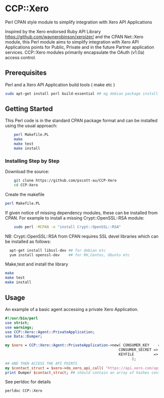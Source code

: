 # CCP::Xero
Perl CPAN style module to simplify integration with Xero API Applications

Inspired by the Xero endorsed Ruby API Library https://github.com/waynerobinson/xeroizer/ 
and the CPAN Net::Xero module, this Perl module aims to simplify integration with Xero API Applications
points for Public, Private and in the future Partner application services.
CCP::Xero modules primarily encapsulate the OAuth (v1.0a) access control.



## Prerequisites 
Perl and a Xero API Application
build tools ( make etc )
````sh
sudo apt-get install perl build-essential ## eg debian package install
````

## Getting Started

This Perl code is in the standard CPAN package format and can be installed using the usual approach:
```sh
    perl Makefile.PL
    make
    make test
    make install
```

### Installing Step by Step

Download the source:

```sh
    git clone https://github.com/pscott-au/CCP-Xero
    cd CCP-Xero
```

Create the makefile

```sh
perl Makefile.PL
```
If given notice of missing dependency modules, these can be installed from CPAN. For example to install a missing Crypt::OpenSSL::RSA module:
```sh
    sudo perl -MCPAN -e "install Crypt::OpenSSL::RSA"
```

NB: Crypt::OpenSSL::RSA from CPAN requires SSL devel libraries which
    can be installed as follows:
```sh 
  apt-get install libssl-dev ## for debian etc
  yum install openssl-dev    ## for RH,Centos, Ubuntu etc
```
Make,test and install the library
```sh
make
make test
make install
```

## Usage

An example of a basic agent accessing a private Xero Application.
````perl
#!/usr/bin/perl
use strict;
use warnings;
use CCP::Xero::Agent::PrivateApplication;
use Data::Dumper;

my $xero = CCP::Xero::Agent::PrivateApplication->new( CONSUMER_KEY    => 'YOUR_OAUTH_CONSUMER_KEY', 
                                                    CONSUMER_SECRET => 'YOUR_OAUTH_CONSUMER_SECRET', 
                                                    KEYFILE         => "/path/to/privatekey.pem" 
                                                          );
## AND THEN ACCESS THE API POINTS
my $contact_struct = $xero->do_xero_api_call( 'https://api.xero.com/api.xro/2.0/Contacts' );
print Dumper $contact_struct; ## should contain an array of hashes containing contact data.
````

See perldoc for details
````sh
perldoc CCP::Xero
````
